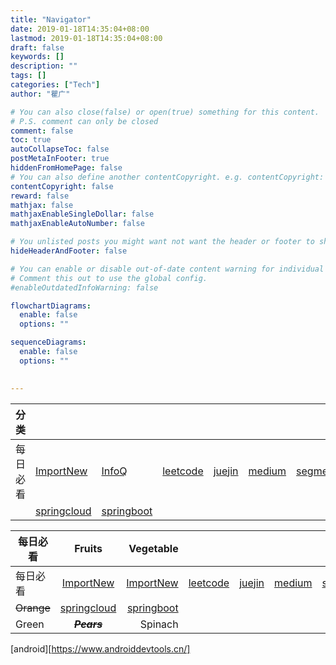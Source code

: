 ```yaml
---
title: "Navigator"
date: 2019-01-18T14:35:04+08:00
lastmod: 2019-01-18T14:35:04+08:00
draft: false
keywords: []
description: ""
tags: []
categories: ["Tech"]
author: "瞿广"

# You can also close(false) or open(true) something for this content.
# P.S. comment can only be closed
comment: false
toc: true
autoCollapseToc: false
postMetaInFooter: true
hiddenFromHomePage: false
# You can also define another contentCopyright. e.g. contentCopyright: "This is another copyright."
contentCopyright: false
reward: false
mathjax: false
mathjaxEnableSingleDollar: false
mathjaxEnableAutoNumber: false

# You unlisted posts you might want not want the header or footer to show
hideHeaderAndFooter: false

# You can enable or disable out-of-date content warning for individual post.
# Comment this out to use the global config.
#enableOutdatedInfoWarning: false

flowchartDiagrams:
  enable: false
  options: ""

sequenceDiagrams: 
  enable: false
  options: ""
  

---
```


<!--more-->


|  分类  |   |   |  |  |  |  |  |  | 
| --- | --- | --- | --- | --- | --- | --- | --- | --- |
| 每日必看 | [ImportNew](http://www.importnew.com/) | [InfoQ](https://www.infoq.cn/) | [leetcode](https://leetcode.com/) | [juejin](https://juejin.im/)| [medium](https://medium.com/) | [segmentfault](https://segmentfault.com/) | [oschina](http://tool.oschina.net/)| |
| | [springcloud](http://springcloud.fun/) | [springboot](http://springboot.fun/) | | | | | |  |


|  每日必看      | Fruits          | Vegetable         |     |     |     |      |        |
| ------------- |:---------------:| -----------------:|   ---  |   ---  |   ---  |  ---    |   ---     |
| 每日必看           | [ImportNew](http://www.importnew.com/)         | [ImportNew](http://www.importnew.com/) |  [leetcode](https://leetcode.com/)   |   [juejin](https://juejin.im/)   |  [medium](https://medium.com/)   |   [sf](https://segmentfault.com/)   |  [oschina](http://tool.oschina.net/)      |
| ~~Orange~~    |  [springcloud](http://springcloud.fun/)         |  [springboot](http://springboot.fun/)        |     |     |     |      |        |
| Green         | ~~***Pears***~~ | Spinach           |     |     |     |      |         |






[android][https://www.androiddevtools.cn/]